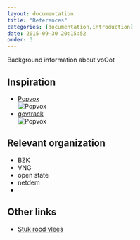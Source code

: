 ```yaml
---
layout: documentation
title: "References"
categories: [documentation,introduction]
date: 2015-09-30 20:15:52
order: 3
---
```


Background information about voOot

## Inspiration

  * [Popvox](http://popvox.com)  
    ![Popvox](https://www.popvox.com/img/logo.jpg)
  * [govtrack](http://govtrak.us)  
    ![Popvox](https://www.govtrack.us/static/images/logo.gif)

## Relevant organization

  * BZK
  * VNG
  * open state
  * netdem
  * 

## Other links

  * [Stuk rood vlees](http://stukroodvlees.nl/)
